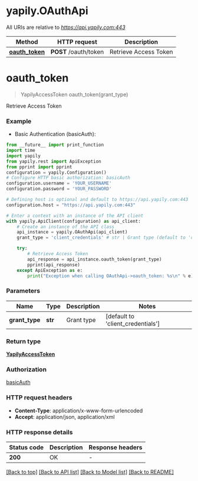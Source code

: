 # yapily.OAuthApi

All URIs are relative to *https://api.yapily.com:443*

Method | HTTP request | Description
------------- | ------------- | -------------
[**oauth_token**](OAuthApi.md#oauth_token) | **POST** /oauth/token | Retrieve Access Token


# **oauth_token**
> YapilyAccessToken oauth_token(grant_type)

Retrieve Access Token

### Example

* Basic Authentication (basicAuth):
```python
from __future__ import print_function
import time
import yapily
from yapily.rest import ApiException
from pprint import pprint
configuration = yapily.Configuration()
# Configure HTTP basic authorization: basicAuth
configuration.username = 'YOUR_USERNAME'
configuration.password = 'YOUR_PASSWORD'

# Defining host is optional and default to https://api.yapily.com:443
configuration.host = "https://api.yapily.com:443"

# Enter a context with an instance of the API client
with yapily.ApiClient(configuration) as api_client:
    # Create an instance of the API class
    api_instance = yapily.OAuthApi(api_client)
    grant_type = 'client_credentials' # str | Grant type (default to 'client_credentials')

    try:
        # Retrieve Access Token
        api_response = api_instance.oauth_token(grant_type)
        pprint(api_response)
    except ApiException as e:
        print("Exception when calling OAuthApi->oauth_token: %s\n" % e)
```

### Parameters

Name | Type | Description  | Notes
------------- | ------------- | ------------- | -------------
 **grant_type** | **str**| Grant type | [default to &#39;client_credentials&#39;]

### Return type

[**YapilyAccessToken**](YapilyAccessToken.md)

### Authorization

[basicAuth](../README.md#basicAuth)

### HTTP request headers

 - **Content-Type**: application/x-www-form-urlencoded
 - **Accept**: application/json, application/xml

### HTTP response details
| Status code | Description | Response headers |
|-------------|-------------|------------------|
**200** | OK |  -  |

[[Back to top]](#) [[Back to API list]](../README.md#documentation-for-api-endpoints) [[Back to Model list]](../README.md#documentation-for-models) [[Back to README]](../README.md)


